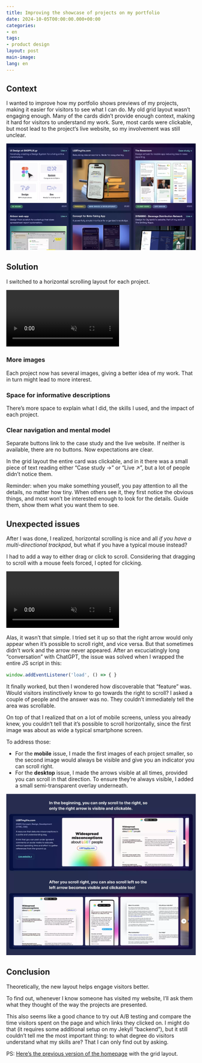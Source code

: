 ```yaml
---
title: Improving the showcase of projects on my portfolio
date: 2024-10-05T00:00:00.000+00:00
categories:
- en
tags:
- product design
layout: post
main-image: 
lang: en
---
```


## Context
I wanted to improve how my portfolio shows previews of my projects, making it easier for visitors to see what I can do. My old grid layout wasn’t engaging enough. Many of the cards didn’t provide enough context, making it hard for visitors to understand my work. Sure, most cards were clickable, but most lead to the project‘s live website, so my involvement was still unclear.

![](/uploads/portfolio-ux-before.webp)

## Solution
I switched to a horizontal scrolling layout for each project.

<video autoplay loop muted src="/uploads/portfolio-projects-after.mp4" class="w-100 br3"></video>

### More images
Each project now has several images, giving a better idea of my work. That in turn might lead to more interest.

### Space for informative descriptions
There’s more space to explain what I did, the skills I used, and the impact of each project.

### Clear navigation and mental model
Separate buttons link to the case study and the live website. If neither is available, there are no buttons. Now expectations are clear. 

In the grid layout the entire card was clickable, and in it there was a small piece of text reading either “Case&nbsp;study&nbsp;→” or “Live&nbsp;↗”, but a lot of people didn’t notice them. 

Reminder: when you make something youself, you pay attention to all the details, no matter how tiny. When others see it, they first notice the obvious things, and most won’t be interested enough to look for the details. Guide them, show them what you want them to see.

## Unexpected issues

After I was done, I realized, horizontal scrolling is nice and all *if you have a multi-directional trackpad*, but what if you have a typical mouse instead?

I had to add a way to either drag or click to scroll. Considering that dragging to scroll with a mouse feels forced, I opted for clicking. 

<video autoplay loop muted src="/uploads/portfolio-projects-hover.mp4" class="w-100 br3"></video>

Alas, it wasn’t that simple. I tried set it up so that the right arrow would only appear when it’s possible to scroll right, and vice versa. But that sometimes didn’t work and the arrow never appeared. After an excuciatingly long “conversation” with ChatGPT, the issue was solved when I wrapped the entire JS script in this:

```js
window.addEventListener('load', () => { }
```

It finally worked, but then I wondered how discoverable that “feature” was. Would visitors instinctively know to go towards the right to scroll? I asked a couple of people and the answer was no. They couldn’t immediately tell the area was scrollable.

On top of that I realized that on a lot of mobile screens, unless you already knew, you couldn‘t tell that it’s possible to scroll horizontally, since the first image was about as wide a typical smartphone screen.

To address those:
- For the **mobile** issue, I made the first images of each project smaller, so the second image would always be visible and give you an indicator you can scroll right.
- For the **desktop** issue, I made the arrows visible at all times, provided you can scroll in that direction. To ensure they’re always visible, I added a small semi-transparent overlay underneath.


![](/uploads/portfolio-projects-left-right.webp)


## Conclusion
Theoretically, the new layout helps engage visitors better. 

To find out, whenever I know someone has visited my website, I’ll ask them what they thought of the way the projects are presented. 

This also seems like a good chance to try out A/B testing and compare the time visitors spent on the page and which links they clicked on. I might do that (it requires some additional setup on my Jekyll “backend”), but it still couldn’t tell me the most important thing: to what degree do visitors understand what my skills are? That I can only find out by asking.

PS: [Here’s the previous version of the homepage](https://66ffd8b28cd2140008bd1125--annafilou.netlify.app/) with the grid layout.